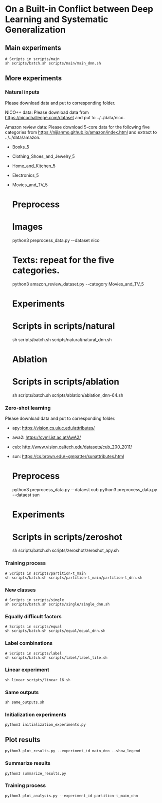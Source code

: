 # On a Built-in Conflict between Deep Learning and Systematic Generalization

## Main experiments

    # Scripts in scripts/main
    sh scripts/batch.sh scripts/main/main_dnn.sh

## More experiments

### Natural inputs

Please download data and put to corresponding folder.

NICO++ data: Please download data from https://nicochallenge.com/dataset and put to ../../data/nico.

Amazon review data:
Please download 5-core data for the following five categories from https://nijianmo.github.io/amazon/index.html and
extract to ../../data/amazon.

- Books_5
- Clothing_Shoes_and_Jewelry_5
- Home_and_Kitchen_5
- Electronics_5
- Movies_and_TV_5

    # Preprocess
    # Images
    python3 preprocess_data.py --dataset nico
    # Texts: repeat for the five categories.
    python3 amazon_review_dataset.py --category Movies_and_TV_5

    # Experiments
    # Scripts in scripts/natural
    sh scripts/batch.sh scripts/natural/natural_dnn.sh

    # Ablation
    # Scripts in scripts/ablation
    sh scripts/batch.sh scripts/ablation/ablation_dnn-64.sh

### Zero-shot learning

Please download data and put to corresponding folder.

- apy: https://vision.cs.uiuc.edu/attributes/
- awa2: https://cvml.ist.ac.at/AwA2/
- cub: http://www.vision.caltech.edu/datasets/cub_200_2011/
- sun: https://cs.brown.edu/~gmpatter/sunattributes.html

    # Preprocess
    python3 preprocess_data.py --dataest cub
    python3 preprocess_data.py --dataest sun

    # Experiments
    # Scripts in scripts/zeroshot
    sh scripts/batch.sh scripts/zeroshot/zeroshot_apy.sh

### Training process

    # Scripts in scripts/partition-t_main
    sh scripts/batch.sh scripts/partition-t_main/partition-t_dnn.sh

### New classes

    # Scripts in scripts/single
    sh scripts/batch.sh scripts/single/single_dnn.sh

### Equally difficult factors

    # Scripts in scripts/equal
    sh scripts/batch.sh scripts/equal/equal_dnn.sh

### Label combinations

    # Scripts in scripts/label
    sh scripts/batch.sh scripts/label/label_tile.sh

### Linear experiment

    sh linear_scripts/linear_16.sh

### Same outputs

    sh same_outputs.sh

### Initialization experiments

    python3 initialization_experiments.py

## Plot results

    python3 plot_results.py --experiment_id main_dnn --show_legend

### Summarize results

    python3 summarize_results.py

### Training process

    python3 plot_analysis.py --experiment_id partition-t_main_dnn
